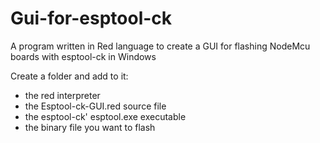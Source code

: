 # Gui-for-esptool-ck
A program written in Red language to create a GUI for flashing NodeMcu boards with esptool-ck in Windows

Create a folder and add to it:
* the red interpreter
* the Esptool-ck-GUI.red source file
* the esptool-ck' esptool.exe executable
* the binary file you want to flash

